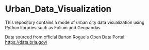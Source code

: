 # Urban_Data_Visualization
This repository contains a mode of urban city data visualization using Python libraries such as Folium and Geopandas

Data sourced from official Barton Rogue's Open Data Portal: https://data.brla.gov/
